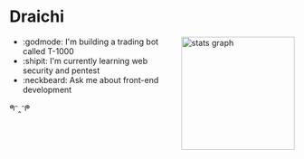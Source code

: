 # Draichi

<img src="https://github-readme-stats.vercel.app/api?show_icons=true&include_all_commits=true&count_private=true&disable_animations=false&theme=cobalt&locale=en&hide_border=true&username=Draichi" height="200" alt="stats graph" align="right"  />

<div align="left">
 
- :godmode: I'm building a trading bot called T-1000
- :shipit: I'm currently learning web security and pentest
- :neckbeard: Ask me about front-end development
 
 
 ᖗᵔ‸ᵔᖘ
 
</div>
 


